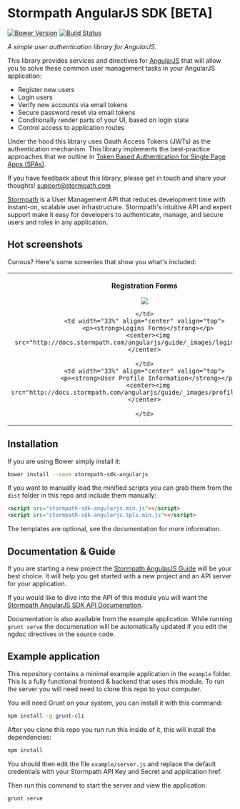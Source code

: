 # Stormpath AngularJS SDK [BETA]


[![Bower Version](https://img.shields.io/bower/v/stormpath-sdk-angularjs.svg?style=flat)](https://bower.io)
[![Build Status](https://img.shields.io/travis/stormpath/stormpath-sdk-angularjs.svg?style=flat)](https://travis-ci.org/stormpath/stormpath-sdk-angularjs)

*A simple user authentication library for AngularJS.*


This library provides services and directives for [AngularJS] that will allow
you to solve these common user management tasks in your AngularJS application:

* Register new users
* Login users
* Verify new accounts via email tokens
* Secure password reset via email tokens
* Conditionally render parts of your UI, based on login state
* Control access to application routes

Under the hood this library uses Oauth Access Tokens (JWTs) as the authentication
mechanism.  This library implements the best-practice approaches that we outline in
[Token Based Authentication for Single Page Apps (SPAs)](https://stormpath.com/blog/token-auth-spa/).

If you have feedback about this library, please get in touch and share your
thoughts! support@stormpath.com

[Stormpath](https://stormpath.com) is a User Management API that reduces
development time with instant-on, scalable user infrastructure.  Stormpath's
intuitive API and expert support make it easy for developers to authenticate,
manage, and secure users and roles in any application.

## Hot screenshots

Curious?  Here's some screenies that show you what's included:

<table>
  <tr>
    <td width="33%" align="center" valign="top">
      <p><strong>Registration Forms</strong></p>
      <img src="http://docs.stormpath.com/angularjs/guide/_images/registration_form.png">

    </td>
    <td width="33%" align="center" valign="top">
      <p><strong>Logins Forms</strong></p>
      <center><img src="http://docs.stormpath.com/angularjs/guide/_images/login_form.png"></center>

    </td>
    <td width="33%" align="center" valign="top">
      <p><strong>User Profile Information</strong></p>
      <center><img src="http://docs.stormpath.com/angularjs/guide/_images/profile_view.png"></center>

    </td>
  </tr>
</table>

## Installation

If you are using Bower simply install it:

```bash
bower install --save stormpath-sdk-angularjs
```

If you want to manually load the minified scripts you can grab them from the `dist`
folder in this repo and include them manually:

```html
<script src="stormpath-sdk-angularjs.min.js"></script>
<script src="stormpath-sdk-angularjs.tpls.min.js"></script>
```

The templates are optional, see the documentation for more information.


## Documentation & Guide

If you are starting a new project the
[Stormpath AngularJS Guide](http://docs.stormpath.com/angularjs/guide/index.html)
will be your best choice.  It will help you get started with a new project and an API
server for your application.

If you would like to dive into the API of this module you will want the
[Stormpath AngularJS SDK API Documenation](https://docs.stormpath.com/angularjs/sdk/).

Documentation is also available from the example application.
While running `grunt serve` the documenation will be automatically
updated if you edit the ngdoc directives in the source code.


## Example application

This repository contains a minimal example application in the `example` folder.
This is a fully functional frontend & backend that uses this module.  To run the server
you will need need to clone this repo to your computer.

You will need Grunt on your system, you can install it with this command:

```bash
npm install -g grunt-cli
```

After you clone this repo you run run this inside of it, this will install
the dependencies:

```bash
npm install
```

You should then edit the file `example/server.js` and replace the default
credentials with your Stormpath API Key and Secret and application href.

Then run this command to start the server and view the application:

```
grunt serve
```


[AngularJS]: https://angularjs.org "AngularJS"

